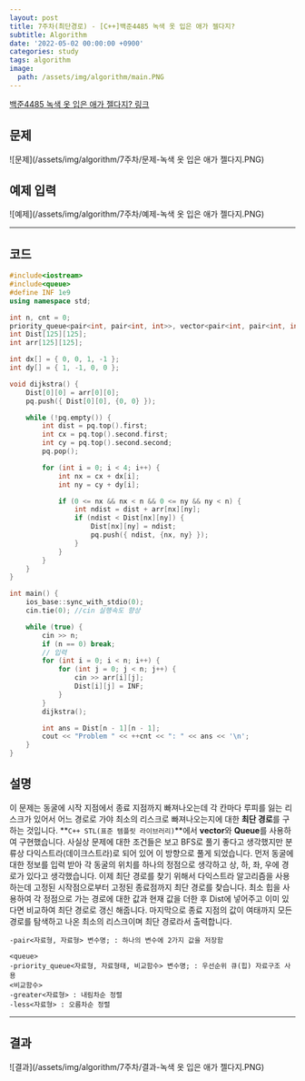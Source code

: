```yaml
---
layout: post
title: 7주차(최단경로) - [C++]백준4485 녹색 옷 입은 애가 젤다지?
subtitle: Algorithm
date: '2022-05-02 00:00:00 +0900'
categories: study
tags: algorithm
image:
  path: /assets/img/algorithm/main.PNG
---
```


[백준4485 녹색 옷 입은 애가 젤다지? 링크](https://www.acmicpc.net/problem/4485)

<!--more-->

## 문제
![문제](/assets/img/algorithm/7주차/문제-녹색 옷 입은 애가 젤다지.PNG)

## 예제 입력
![예제](/assets/img/algorithm/7주차/예제-녹색 옷 입은 애가 젤다지.PNG)

---

## 코드
```cpp
#include<iostream>
#include<queue>
#define INF 1e9
using namespace std;

int n, cnt = 0;
priority_queue<pair<int, pair<int, int>>, vector<pair<int, pair<int, int>>>, greater<pair<int, pair<int, int>>>> pq;
int Dist[125][125];
int arr[125][125];

int dx[] = { 0, 0, 1, -1 };
int dy[] = { 1, -1, 0, 0 };

void dijkstra() {
    Dist[0][0] = arr[0][0];
    pq.push({ Dist[0][0], {0, 0} });

    while (!pq.empty()) {
        int dist = pq.top().first;
        int cx = pq.top().second.first;
        int cy = pq.top().second.second;
        pq.pop();

        for (int i = 0; i < 4; i++) {
            int nx = cx + dx[i];
            int ny = cy + dy[i];

            if (0 <= nx && nx < n && 0 <= ny && ny < n) {
                int ndist = dist + arr[nx][ny];
                if (ndist < Dist[nx][ny]) {
                    Dist[nx][ny] = ndist;
                    pq.push({ ndist, {nx, ny} });
                }
            }
        }
    }
}

int main() {
    ios_base::sync_with_stdio(0);
    cin.tie(0); //cin 실행속도 향상

    while (true) {
        cin >> n;
        if (n == 0) break; 
        // 입력  
        for (int i = 0; i < n; i++) {
            for (int j = 0; j < n; j++) {
                cin >> arr[i][j];
                Dist[i][j] = INF;  
            }
        }
        dijkstra(); 

        int ans = Dist[n - 1][n - 1];
        cout << "Problem " << ++cnt << ": " << ans << '\n';
    }
}
```
## 설명
 이 문제는 동굴에 시작 지점에서 종료 지점까지 빠져나오는데 각 칸마다 루피를 잃는 리스크가 있어서 어느 경로로 가야 최소의 리스크로 빠져나오는지에 대한 **최단 경로**를 구하는 것입니다.
 **`C++ STL(표준 템플릿 라이브러리)`**에서 **vector**와 **Queue**를 사용하여 구현했습니다.
 사실상 문제에 대한 조건들은 보고 BFS로 풀기 좋다고 생각했지만 분류상 다익스트라(데이크스트라)로 되어 있어 이 방향으로 풀게 되었습니다. 먼저 동굴에 대한 정보를 입력 받아 각 동굴의 위치를 하나의 정점으로 생각하고 상, 하, 좌, 우에 경로가 있다고 생각했습니다. 이제 최단 경로를 찾기 위해서 다익스트라 알고리즘을 사용하는데 고정된 시작점으로부터 고정된 종료점까지 최단 경로를 찾습니다. 최소 힙을 사용하여 각 정점으로 가는 경로에 대한 값과 현재 값을 더한 후 Dist에 넣어주고 이미 있다면 비교하여 최단 경로로 갱신 해줍니다. 마지막으로 종료 지점의 값이 여태까지 모든 경로를 탐색하고 나온 최소의 리스크이며 최단 경로라서 출력합니다.
```
-pair<자료형, 자료형> 변수명; : 하나의 변수에 2가지 값을 저장함

<queue>
-priority_queue<자료형, 자료형태, 비교함수> 변수명; : 우선순위 큐(힙) 자료구조 사용
<비교함수>
-greater<자료형> : 내림차순 정렬
-less<자료형> : 오름차순 정렬
```
---

## 결과
![결과](/assets/img/algorithm/7주차/결과-녹색 옷 입은 애가 젤다지.PNG)